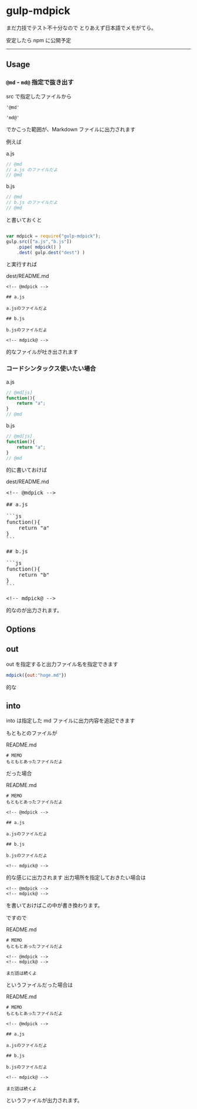 gulp-mdpick
============

まだ力技でテスト不十分なので
とりあえず日本語でメモがてら。

安定したら npm に公開予定

<!--

## Getting started

You can install this module from npm.

```sh
npm install gulp-mdpick
```
-->

---

## Usage

### `@md` - `md@` 指定で抜き出す

src で指定したファイルから

```
'@md'

'md@'
```

でかこった範囲が、Markdown ファイルに出力されます

例えば

a.js
```js
// @md
// a.js のファイルだよ
// @md
```

b.js
```js
// @md
// b.js のファイルだよ
// @md
```

と書いておくと

```js

var mdpick = require("gulp-mdpick");
gulp.src(["a.js","b.js"])
    .pipe( mdpick() )
    .dest( gulp.dest("dest") )
```

と実行すれば

dest/README.md
```
<!-- @mdpick -->

## a.js

a.jsのファイルだよ

## b.js

b.jsのファイルだよ

<!-- mdpick@ -->
```

的なファイルが吐き出されます

### コードシンタックス使いたい場合

a.js
```js
// @md[js]
function(){
	return "a";
}
// @md
```

b.js
```js
// @md[js]
function(){
	return "a";
}
// @md
```

的に書いておけば

dest/README.md

<pre>
&lt;!-- @mdpick -->

## a.js

```js
function(){
	return "a"
}
```

## b.js

```js
function(){
	return "b"
}
```

&lt;!-- mdpick@ -->
</pre>

的なのが出力されます。

## Options

## out

out を指定すると出力ファイル名を指定できます

```js
mdpick({out:"hoge.md"})
```

的な

## into

into は指定した md ファイルに出力内容を追記できます

もともとのファイルが

README.md
```
# MEMO
もともとあったファイルだよ
```

だった場合

README.md
```
# MEMO
もともとあったファイルだよ

<!-- @mdpick -->

## a.js

a.jsのファイルだよ

## b.js

b.jsのファイルだよ

<!-- mdpick@ -->

```

的な感じに出力されます
出力場所を指定しておきたい場合は

```
<!-- @mdpick -->
<!-- mdpick@ -->
```

を書いておけばこの中が書き換わります。

ですので

README.md
```
# MEMO
もともとあったファイルだよ

<!-- @mdpick -->
<!-- mdpick@ -->

まだ話は続くよ
```

というファイルだった場合は

README.md
```
# MEMO
もともとあったファイルだよ

<!-- @mdpick -->

## a.js

a.jsのファイルだよ

## b.js

b.jsのファイルだよ

<!-- mdpick@ -->

まだ話は続くよ
```

というファイルが出力されます。
